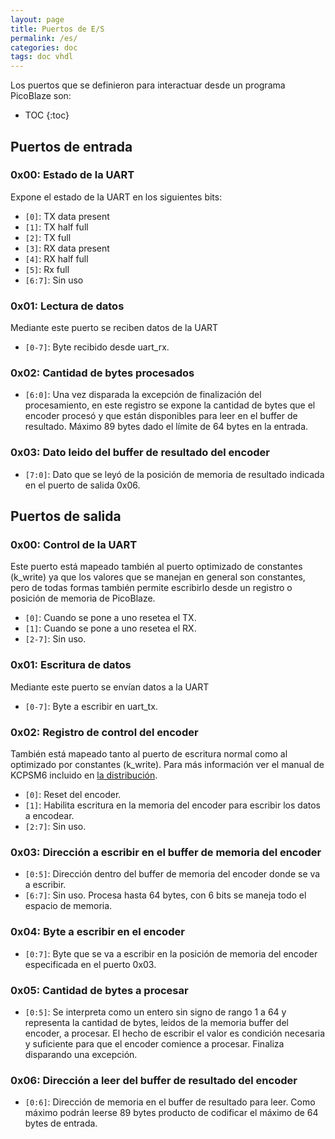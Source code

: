 ```yaml
---
layout: page
title: Puertos de E/S
permalink: /es/
categories: doc
tags: doc vhdl
---
```


Los puertos que se definieron para interactuar desde un programa PicoBlaze son:

- TOC
{:toc}

## Puertos de entrada

### 0x00: Estado de la UART

Expone el estado de la UART en los siguientes bits:

 * `[0]`: TX data present
 * `[1]`: TX half full
 * `[2]`: TX full
 * `[3]`: RX data present
 * `[4]`: RX half full
 * `[5]`: Rx full
 * `[6:7]`: Sin uso

### 0x01: Lectura de datos

Mediante este puerto se reciben datos de la UART

 * `[0-7]`: Byte recibido desde uart_rx.

### 0x02: Cantidad de bytes procesados

 * `[6:0]`: Una vez disparada la excepción de finalización del procesamiento, en este registro se expone la cantidad de bytes que el encoder procesó y que están disponibles para leer en el buffer de resultado.  Máximo 89 bytes dado el límite de 64 bytes en la entrada.

### 0x03: Dato leido del buffer de resultado del encoder

 * `[7:0]`: Dato que se leyó de la posición de memoria de resultado indicada en el puerto de salida 0x06.

## Puertos de salida

### 0x00: Control de la UART

Este puerto está mapeado también al puerto optimizado de constantes (k_write) ya que los valores que se manejan en general son constantes, pero de todas formas también permite escribirlo desde un registro o posición de memoria de PicoBlaze.

 * `[0]`: Cuando se pone a uno resetea el TX.
 * `[1]`: Cuando se pone a uno resetea el RX.
 * `[2-7]`: Sin uso.

### 0x01: Escritura de datos

Mediante este puerto se envían datos a la UART

 * `[0-7]`: Byte a escribir en uart_tx.

### 0x02: Registro de control del encoder

También está mapeado tanto al puerto de escritura normal como al optimizado por constantes (k_write). Para más información ver el manual de KCPSM6 incluido en [la distribución][picoblaze].

 * `[0]`: Reset del encoder.
 * `[1]`: Habilita escritura en la memoria del encoder para escribir los datos a encodear.
 * `[2:7]`: Sin uso.

### 0x03: Dirección a escribir en el buffer de memoria del encoder

 * `[0:5]`: Dirección dentro del buffer de memoria del encoder donde se va a escribir.
 * `[6:7]`: Sin uso.  Procesa hasta 64 bytes, con 6 bits se maneja todo el espacio de memoria.

### 0x04: Byte a escribir en el encoder

 * `[0:7]`: Byte que se va a escribir en la posición de memoria del encoder especificada en el puerto 0x03.

### 0x05: Cantidad de bytes a procesar

 * `[0:5]`: Se interpreta como un entero sin signo de rango 1 a 64 y representa la cantidad de bytes, leidos de la memoria buffer del encoder, a procesar.  El hecho de escribir el valor es condición necesaria y suficiente para que el encoder comience a procesar.  Finaliza disparando una excepción.

### 0x06: Dirección a leer del buffer de resultado del encoder

 * `[0:6]`: Dirección de memoria en el buffer de resultado para leer.  Como máximo podrán leerse 89 bytes producto de codificar el máximo de 64 bytes de entrada.

[picoblaze]: 		http://www.xilinx.com/ipcenter/processor_central/picoblaze/member/